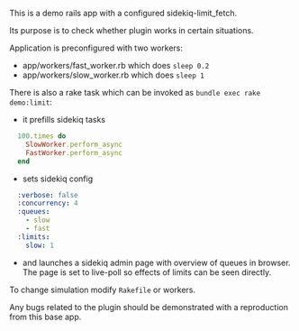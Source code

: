 This is a demo rails app with a configured sidekiq-limit_fetch.

Its purpose is to check whether plugin works in certain situations.

Application is preconfigured with two workers:
- app/workers/fast_worker.rb which does `sleep 0.2`
- app/workers/slow_worker.rb which does `sleep 1`

There is also a rake task which can be invoked as `bundle exec rake demo:limit`:

- it prefills sidekiq tasks

```ruby
  100.times do
    SlowWorker.perform_async
    FastWorker.perform_async
  end
```
- sets sidekiq config

```yaml
  :verbose: false
  :concurrency: 4
  :queues:
    - slow
    - fast
  :limits:
    slow: 1
```

- and launches a sidekiq admin page with overview of queues in browser.
The page is set to live-poll so effects of limits can be seen directly.


To change simulation modify `Rakefile` or workers.

Any bugs related to the plugin should be demonstrated with a reproduction from this base app.
